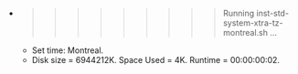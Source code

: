 * >>>>>>>>> Running inst-std-system-xtra-tz-montreal.sh ...
  * Set time: Montreal.
  * Disk size = 6944212K. Space Used = 4K. Runtime = 00:00:00:02.
